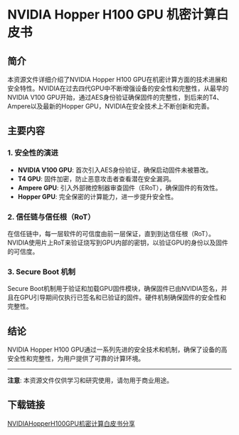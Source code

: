 # NVIDIA Hopper H100 GPU 机密计算白皮书

## 简介

本资源文件详细介绍了NVIDIA Hopper H100 GPU在机密计算方面的技术进展和安全特性。NVIDIA在过去四代GPU中不断增强设备的安全性和完整性，从最早的NVIDIA V100 GPU开始，通过AES身份验证确保固件的完整性，到后来的T4、Ampere以及最新的Hopper GPU，NVIDIA在安全技术上不断创新和完善。

## 主要内容

### 1. 安全性的演进

- **NVIDIA V100 GPU**: 首次引入AES身份验证，确保启动固件未被篡改。
- **T4 GPU**: 固件加密，防止恶意攻击者查看潜在安全漏洞。
- **Ampere GPU**: 引入外部微控制器审查固件（ERoT），确保固件的有效性。
- **Hopper GPU**: 完全保密的计算能力，进一步提升安全性。

### 2. 信任链与信任根（RoT）

在信任链中，每一层软件的可信度由前一层保证，直到到达信任根（RoT）。NVIDIA使用片上RoT来验证烧写到GPU内部的密钥，以验证GPU的身份以及固件的可信度。

### 3. Secure Boot 机制

Secure Boot机制用于验证和加载GPU固件模块，确保固件已由NVIDIA签名，并且在GPU引导期间仅执行已签名和已验证的固件。硬件机制确保固件的安全性和完整性。

## 结论

NVIDIA Hopper H100 GPU通过一系列先进的安全技术和机制，确保了设备的高安全性和完整性，为用户提供了可靠的计算环境。

---

**注意**: 本资源文件仅供学习和研究使用，请勿用于商业用途。

## 下载链接

[NVIDIAHopperH100GPU机密计算白皮书分享](https://pan.quark.cn/s/f240b2a738b3)